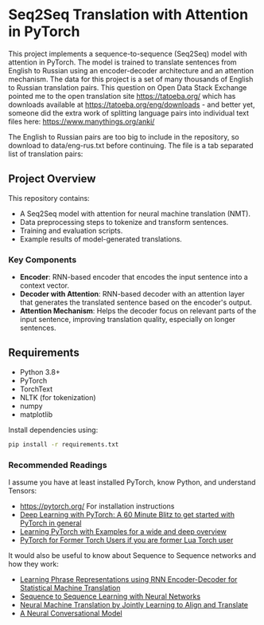 # Seq2Seq Translation with Attention in PyTorch

This project implements a sequence-to-sequence (Seq2Seq) model with attention in PyTorch.
The model is trained to translate sentences from English to Russian using an encoder-decoder architecture and an attention mechanism.
The data for this project is a set of many thousands of English to Russian translation pairs.
This question on Open Data Stack Exchange pointed me to the open translation site https://tatoeba.org/ which has downloads available at https://tatoeba.org/eng/downloads - and better yet, someone did the extra work of splitting language pairs into individual text files here: https://www.manythings.org/anki/

The English to Russian pairs are too big to include in the repository, so download to data/eng-rus.txt before continuing. The file is a tab separated list of translation pairs:

## Project Overview

This repository contains:
- A Seq2Seq model with attention for neural machine translation (NMT).
- Data preprocessing steps to tokenize and transform sentences.
- Training and evaluation scripts.
- Example results of model-generated translations.

### Key Components

- **Encoder**: RNN-based encoder that encodes the input sentence into a context vector.
- **Decoder with Attention**: RNN-based decoder with an attention layer that generates the translated sentence based on the encoder's output.
- **Attention Mechanism**: Helps the decoder focus on relevant parts of the input sentence, improving translation quality, especially on longer sentences.

## Requirements

- Python 3.8+
- PyTorch
- TorchText
- NLTK (for tokenization)
- numpy
- matplotlib

Install dependencies using:

```bash
pip install -r requirements.txt
```


### Recommended Readings
I assume you have at least installed PyTorch, know Python, and understand Tensors:
- https://pytorch.org/ For installation instructions
- [Deep Learning with PyTorch: A 60 Minute Blitz to get started with PyTorch in general](https://pytorch.org/tutorials/beginner/deep_learning_60min_blitz.html)
- [Learning PyTorch with Examples for a wide and deep overview](https://pytorch.org/tutorials/beginner/pytorch_with_examples.html)
- [PyTorch for Former Torch Users if you are former Lua Torch user](https://pytorch.org/tutorials/beginner/former_torchies_tutorial.html)

It would also be useful to know about Sequence to Sequence networks and how they work:
- [Learning Phrase Representations using RNN Encoder-Decoder for Statistical Machine Translation](https://arxiv.org/abs/1406.1078)
- [Sequence to Sequence Learning with Neural Networks](https://arxiv.org/abs/1409.3215)
- [Neural Machine Translation by Jointly Learning to Align and Translate](https://arxiv.org/abs/1409.0473)
- [A Neural Conversational Model](https://arxiv.org/abs/1506.05869)


